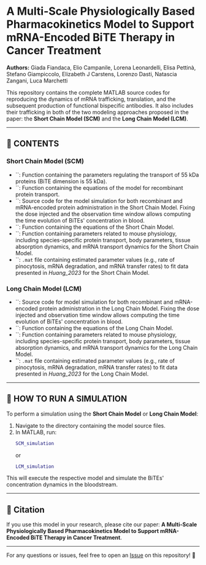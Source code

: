 # A Multi-Scale Physiologically Based Pharmacokinetics Model to Support mRNA-Encoded BiTE Therapy in Cancer Treatment

**Authors:** Giada Fiandaca, Elio Campanile, Lorena Leonardelli, Elisa Pettinà, Stefano Giampiccolo, Elizabeth J Carstens, Lorenzo Dasti, Natascia Zangani, Luca Marchetti

This repository contains the complete MATLAB source codes for reproducing the dynamics of mRNA trafficking, translation, and the subsequent production of functional bispecific antibodies. It also includes their trafficking in both of the two modeling approaches proposed in the paper: the **Short Chain Model (SCM)** and the **Long Chain Model (LCM)**.

---

## 📂 CONTENTS

### **Short Chain Model (SCM)**

- ``: Function containing the parameters regulating the transport of 55 kDa proteins (BiTE dimension is 55 kDa).
- ``: Function containing the equations of the model for recombinant protein transport.
- ``: Source code for the model simulation for both recombinant and mRNA-encoded protein administration in the Short Chain Model. Fixing the dose injected and the observation time window allows computing the time evolution of BiTEs' concentration in blood.
- ``: Function containing the equations of the Short Chain Model.
- ``: Function containing parameters related to mouse physiology, including species-specific protein transport, body parameters, tissue absorption dynamics, and mRNA transport dynamics for the Short Chain Model.
- ``: `.mat` file containing estimated parameter values (e.g., rate of pinocytosis, mRNA degradation, and mRNA transfer rates) to fit data presented in *Huang\_2023* for the Short Chain Model.

### **Long Chain Model (LCM)**

- ``: Source code for model simulation for both recombinant and mRNA-encoded protein administration in the Long Chain Model. Fixing the dose injected and observation time window allows computing the time evolution of BiTEs' concentration in blood.
- ``: Function containing the equations of the Long Chain Model.
- ``: Function containing parameters related to mouse physiology, including species-specific protein transport, body parameters, tissue absorption dynamics, and mRNA transport dynamics for the Long Chain Model.
- ``: `.mat` file containing estimated parameter values (e.g., rate of pinocytosis, mRNA degradation, mRNA transfer rates) to fit data presented in *Huang\_2023* for the Long Chain Model.

---

## 🚀 HOW TO RUN A SIMULATION

To perform a simulation using the **Short Chain Model** or **Long Chain Model**:

1. Navigate to the directory containing the model source files.
2. In MATLAB, run:
   ```matlab
   SCM_simulation
   ```
   or
   ```matlab
   LCM_simulation
   ```

This will execute the respective model and simulate the BiTEs' concentration dynamics in the bloodstream.

---

## 📌 Citation

If you use this model in your research, please cite our paper: **A Multi-Scale Physiologically Based Pharmacokinetics Model to Support mRNA-Encoded BiTE Therapy in Cancer Treatment**.

---

For any questions or issues, feel free to open an [Issue](https://github.com/) on this repository! 🎯

